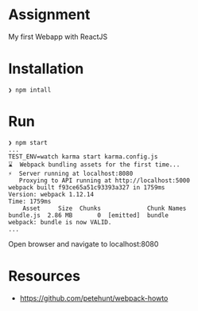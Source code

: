 
Assignment
=

My first Webapp with ReactJS

Installation
=

```
❯ npm intall

```
Run 
=
```
❯ npm start
...
TEST_ENV=watch karma start karma.config.js
⌛  Webpack bundling assets for the first time...
⚡  Server running at localhost:8080
   Proxying to API running at http://localhost:5000
webpack built f93ce65a51c93393a327 in 1759ms
Version: webpack 1.12.14
Time: 1759ms
    Asset     Size  Chunks             Chunk Names
bundle.js  2.86 MB       0  [emitted]  bundle
webpack: bundle is now VALID.
...
```
Open browser and navigate to localhost:8080

Resources
=

- https://github.com/petehunt/webpack-howto
